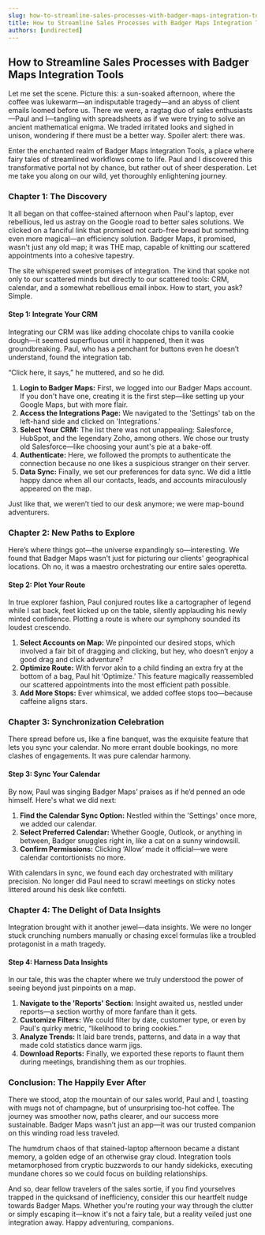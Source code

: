 ```yaml
---
slug: how-to-streamline-sales-processes-with-badger-maps-integration-tools
title: How to Streamline Sales Processes with Badger Maps Integration Tools
authors: [undirected]
---
```



## How to Streamline Sales Processes with Badger Maps Integration Tools

Let me set the scene. Picture this: a sun-soaked afternoon, where the coffee was lukewarm—an indisputable tragedy—and an abyss of client emails loomed before us. There we were, a ragtag duo of sales enthusiasts—Paul and I—tangling with spreadsheets as if we were trying to solve an ancient mathematical enigma. We traded irritated looks and sighed in unison, wondering if there must be a better way. Spoiler alert: there was.

Enter the enchanted realm of Badger Maps Integration Tools, a place where fairy tales of streamlined workflows come to life. Paul and I discovered this transformative portal not by chance, but rather out of sheer desperation. Let me take you along on our wild, yet thoroughly enlightening journey.

### Chapter 1: The Discovery

It all began on that coffee-stained afternoon when Paul's laptop, ever rebellious, led us astray on the Google road to better sales solutions. We clicked on a fanciful link that promised not carb-free bread but something even more magical—an efficiency solution. Badger Maps, it promised, wasn't just any old map; it was THE map, capable of knitting our scattered appointments into a cohesive tapestry.

The site whispered sweet promises of integration. The kind that spoke not only to our scattered minds but directly to our scattered tools: CRM, calendar, and a somewhat rebellious email inbox. How to start, you ask? Simple.

#### Step 1: Integrate Your CRM

Integrating our CRM was like adding chocolate chips to vanilla cookie dough—it seemed superfluous until it happened, then it was groundbreaking. Paul, who has a penchant for buttons even he doesn’t understand, found the integration tab. 

“Click here, it says,” he muttered, and so he did. 

1. **Login to Badger Maps:** First, we logged into our Badger Maps account. If you don't have one, creating it is the first step—like setting up your Google Maps, but with more flair.
2. **Access the Integrations Page:** We navigated to the 'Settings' tab on the left-hand side and clicked on 'Integrations.'
3. **Select Your CRM:** The list there was not unappealing: Salesforce, HubSpot, and the legendary Zoho, among others. We chose our trusty old Salesforce—like choosing your aunt's pie at a bake-off.
4. **Authenticate:** Here, we followed the prompts to authenticate the connection because no one likes a suspicious stranger on their server.
5. **Data Sync:** Finally, we set our preferences for data sync. We did a little happy dance when all our contacts, leads, and accounts miraculously appeared on the map.

Just like that, we weren’t tied to our desk anymore; we were map-bound adventurers.

### Chapter 2: New Paths to Explore

Here’s where things got—the universe expandingly so—interesting. We found that Badger Maps wasn't just for picturing our clients' geographical locations. Oh no, it was a maestro orchestrating our entire sales operetta.

#### Step 2: Plot Your Route

In true explorer fashion, Paul conjured routes like a cartographer of legend while I sat back, feet kicked up on the table, silently applauding his newly minted confidence. Plotting a route is where our symphony sounded its loudest crescendo.

1. **Select Accounts on Map:** We pinpointed our desired stops, which involved a fair bit of dragging and clicking, but hey, who doesn’t enjoy a good drag and click adventure?
2. **Optimize Route:** With fervor akin to a child finding an extra fry at the bottom of a bag, Paul hit ‘Optimize.’ This feature magically reassembled our scattered appointments into the most efficient path possible.
3. **Add More Stops:** Ever whimsical, we added coffee stops too—because caffeine aligns stars.

### Chapter 3: Synchronization Celebration

There spread before us, like a fine banquet, was the exquisite feature that lets you sync your calendar. No more errant double bookings, no more clashes of engagements. It was pure calendar harmony.

#### Step 3: Sync Your Calendar

By now, Paul was singing Badger Maps’ praises as if he’d penned an ode himself. Here's what we did next:

1. **Find the Calendar Sync Option:** Nestled within the 'Settings' once more, we added our calendar.
2. **Select Preferred Calendar:** Whether Google, Outlook, or anything in between, Badger snuggles right in, like a cat on a sunny windowsill.
3. **Confirm Permissions:** Clicking ‘Allow’ made it official—we were calendar contortionists no more.

With calendars in sync, we found each day orchestrated with military precision. No longer did Paul need to scrawl meetings on sticky notes littered around his desk like confetti.

### Chapter 4: The Delight of Data Insights

Integration brought with it another jewel—data insights. We were no longer stuck crunching numbers manually or chasing excel formulas like a troubled protagonist in a math tragedy.

#### Step 4: Harness Data Insights

In our tale, this was the chapter where we truly understood the power of seeing beyond just pinpoints on a map.

1. **Navigate to the 'Reports' Section:** Insight awaited us, nestled under reports—a section worthy of more fanfare than it gets.
2. **Customize Filters:** We could filter by date, customer type, or even by Paul's quirky metric, “likelihood to bring cookies.”
3. **Analyze Trends:** It laid bare trends, patterns, and data in a way that made cold statistics dance warm jigs.
4. **Download Reports:** Finally, we exported these reports to flaunt them during meetings, brandishing them as our trophies.

### Conclusion: The Happily Ever After

There we stood, atop the mountain of our sales world, Paul and I, toasting with mugs not of champagne, but of unsurprising too-hot coffee. The journey was smoother now, paths clearer, and our success more sustainable. Badger Maps wasn’t just an app—it was our trusted companion on this winding road less traveled.

The humdrum chaos of that stained-laptop afternoon became a distant memory, a golden edge of an otherwise gray cloud. Integration tools metamorphosed from cryptic buzzwords to our handy sidekicks, executing mundane chores so we could focus on building relationships.

And so, dear fellow travelers of the sales sortie, if you find yourselves trapped in the quicksand of inefficiency, consider this our heartfelt nudge towards Badger Maps. Whether you're routing your way through the clutter or simply escaping it—know it's not a fairy tale, but a reality veiled just one integration away. Happy adventuring, companions.